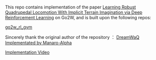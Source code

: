 This repo contains implementation of the paper [Learning Robust Quadrupedal Locomotion With Implicit Terrain Imagination via Deep Reinforcement Learning](https://arxiv.org/abs/2301.10602) on Go2W, and is built upon the following repos:

[go2w_rl_gym](https://github.com/ShengqianChen/go2w_rl_gym)

Sincerely thank the original author of the repository ： [DreamWaQ Implementated by Manaro-Alpha](https://github.com/Manaro-Alpha/DreamWaQ)

[Implementation Video](https://www.bilibili.com/video/BV1ceJBzVEpb/?spm_id_from=333.1387.homepage.video_card.click&vd_source=38ac4124498d462225113e5f9e9f4c4a)
